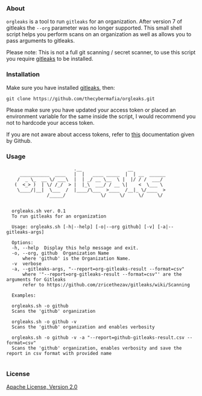 ### About

`orgleaks` is a tool to run `gitleaks` for an organization. After version 7 of gitleaks the `--org` parameter was no longer supported. This small shell script helps you perform scans on an organization as well as allows you to pass arguments to gitleaks. 

Please note: This is not a full git scanning / secret scanner, to use this script you require [gitleaks](https://github.com/zricethezav/gitleaks) to be installed.

### Installation

Make sure you have installed [gitleaks](https://github.com/zricethezav/gitleaks/releases), then:

```
git clone https://github.com/thecybermafia/orgleaks.git
```
Please make sure you have updated your access token or placed an environment variable for the same inside the script, I would recommend you not to hardcode your access token. 

If you are not aware about access tokens, refer to [this](https://docs.github.com/en/github/authenticating-to-github/creating-a-personal-access-token) documentation given by Github.

### Usage

```
                         .__                 __
     ___________  ____   |  |   ____ _____  |  | __  ______
    /  _ \_  __ \/ ___\  |  | _/ __ \__  \ |  |/ / /  ___/
   (  <_> )  | \/ /_/  > |  |_\  ___/ / __ \|    <  \___ \
    \____/|__|  \___  /  |____/\___  >____  /__|_ \/____  >
               /_____/             \/     \/     \/     \/


  orgleaks.sh ver. 0.1
  To run gitleaks for an organization

  Usage: orgleaks.sh [-h|--help] [-o|--org github] [-v] [-a|--gitleaks-args]

  Options:
  -h, --help  Display this help message and exit.
  -o, --org, github  Organization Name
      where 'github' is the Organization Name.
  -v  verbose
  -a, --gitleaks-args, "--report=org-gitleaks-result --format=csv"
      where '"--report=org-gitleaks-result --format=csv"' are the arguments for Gitleaks
      refer to https://github.com/zricethezav/gitleaks/wiki/Scanning

  Examples:

  orgleaks.sh -o github
  Scans the 'github' organization

  orgleaks.sh -o github -v
  Scans the 'github' organization and enables verbosity

  orgleaks.sh -o github -v -a "--report=github-gitleaks-result.csv --format=csv"
  Scans the 'github' organization, enables verbosity and save the report in csv format with provided name


```

### License

[Apache License, Version 2.0](https://www.apache.org/licenses/LICENSE-2.0)
